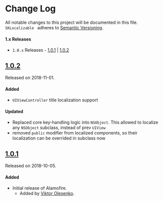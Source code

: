 # Change Log
All notable changes to this project will be documented in this file.
`SKLocalizable ` adheres to [Semantic Versioning](https://semver.org/).

#### 1.x Releases
- `1.0.x` Releases - [1.0.1](#101) | [1.0.2](#102)


## [1.0.2](https://github.com/steelkiwi/SKLocalizable/releases/tag/1.0.2)
Released on 2018-11-01.

#### Added
- `UIViewController` title localization support

#### Updated
- Replaced core key-handling logic into `NSObject`. This allowed to localize any `NSObject` subclass, instead of prev `UIView`
- removed `public` modifier from localized components, so their localization can be overrided in subclass now


## [1.0.1](https://github.com/steelkiwi/SKLocalizable/releases/tag/1.0.1)
Released on 2018-10-05.

#### Added
- Initial release of Alamofire.
  - Added by [Viktor Olesenko](https://github.com/OlesenkoViktor).
